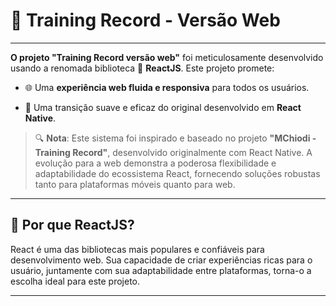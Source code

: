 # 📌 Training Record - Versão Web

---

**O projeto "Training Record versão web"** foi meticulosamente desenvolvido usando a renomada biblioteca 🚀 **ReactJS**. Este projeto promete:

- 🌐 Uma **experiência web fluida e responsiva** para todos os usuários.
  
- 🔄 Uma transição suave e eficaz do original desenvolvido em **React Native**.

> 🔍 **Nota**: Este sistema foi inspirado e baseado no projeto **"MChiodi - Training Record"**, desenvolvido originalmente com React Native. A evolução para a web demonstra a poderosa flexibilidade e adaptabilidade do ecossistema React, fornecendo soluções robustas tanto para plataformas móveis quanto para web.

---

## 🧐 Por que ReactJS?

React é uma das bibliotecas mais populares e confiáveis para desenvolvimento web. Sua capacidade de criar experiências ricas para o usuário, juntamente com sua adaptabilidade entre plataformas, torna-o a escolha ideal para este projeto.

---